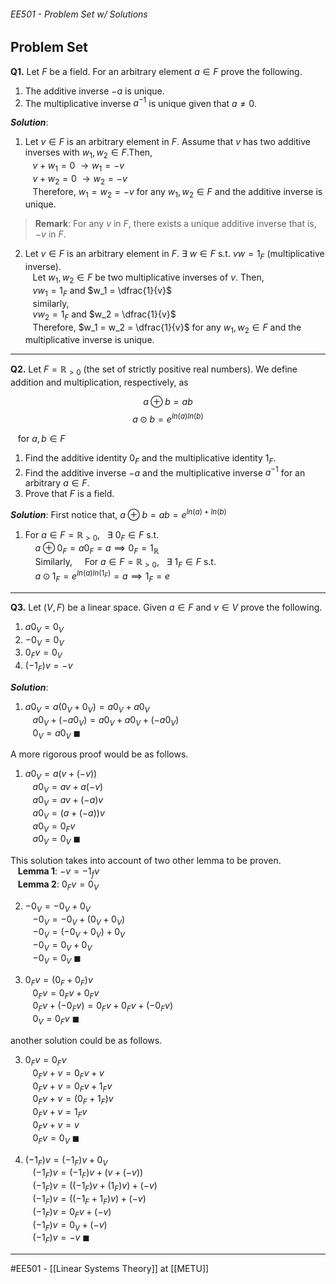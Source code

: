 ###### EE501 - Problem Set w/ Solutions ######
## Problem Set ##

**Q1.** Let $F$ be a field. For an arbitrary element $a \in F$ prove the following.
1. The additive inverse $−a$ is unique.
2. The multiplicative inverse $a^{−1}$ is unique given that $a \neq 0$.  

**_Solution_**:  
1.  Let $v \in F$ is an arbitrary element in $F$. Assume that $v$ has two additive inverses with $w_1,w_2 \in F$.Then,  
   $v+w_1 = 0 \ \rightarrow w_1 = -v$  
   $v+w_2 = 0 \ \rightarrow w_2 = -v$  
   Therefore, $w_1 = w_2 = -v$ for any $w_1,w_2 \in F$ and the additive inverse is unique.

> **Remark**: For any $v$ in $F$, there exists a unique additive inverse that is, $-v$ in $F$.

2. Let $v \in F$ is an arbitrary element in $F$. $\exists \ w \in F$ s.t. $vw = 1_F$ (multiplicative inverse).  
   Let $w_1,w_2 \in F$ be two multiplicative inverses of $v$. Then,  
   $vw_1 = 1_F$ and $w_1 = \dfrac{1}{v}$  
   similarly,  
   $vw_2 = 1_F$ and $w_2 = \dfrac{1}{v}$  
   Therefore, $w_1 = w_2 = \dfrac{1}{v}$ for any $w_1,w_2 \in F$ and the multiplicative inverse is unique.

------------------------------------------------------------------------------------------
**Q2.** Let $F = \mathbb{R}_{>0}$ (the set of strictly positive real numbers). We define addition and multiplication, respectively, as  

$$ a \oplus b = ab $$
$$ a \odot b = e^{ln(a)ln(b)}$$  

   for $a,b \in F$

1. Find the additive identity $0_F$ and the multiplicative identity $1_F$.
2. Find the additive inverse $-a$ and the multiplicative inverse $a^{-1}$ for an arbitrary $a \in F$.
3. Prove that $F$ is a field.

**_Solution_**: First notice that, $a \oplus b = ab = e^{ln(a)+ln(b)}$  
1. For $a \in F = \mathbb{R}_{>0}, \ \ \ \exists \ 0_F \in F \ \text{s.t.}$  
    $a \oplus 0_F = a0_F = a \implies 0_F = 1_{\mathbb{R}}$  
    Similarly,
    For $a \in F = \mathbb{R}_{>0}, \ \ \ \exists \ 1_F \in F \ \text{s.t.}$  
    $a \odot 1_F = e^{ln(a)ln(1_F)} = a \implies 1_F = e$  



------------------------------------------------------------------------------------------
**Q3.** Let $(V, F)$ be a linear space. Given $a \in F$ and $v \in V$ prove the following.

1.  $a0_V = 0_V$
2.  $-0_V = 0_V$
3.  $0_Fv = 0_V$
4.  $(-1_F)v = -v$


**_Solution_**:
1. $a0_V = a(0_V + 0_V) = a0_V + a0_V$  
   $a0_V + (-a0_V) = a0_V + a0_V + (-a0_V)$  
   $0_V = a0_V \ \blacksquare$  

A more rigorous proof would be as follows.

1. $a0_V = a(v+(-v))$  
   $a0_V = av + a(-v)$  
   $a0_V = av + (-a)v$  
   $a0_V = (a + (-a))v$  
   $a0_V = 0_Fv$  
   $a0_V = 0_V \ \blacksquare$  

This solution takes into account of two other lemma to be proven.  
       **Lemma 1**: $-v = -1_fv$  
       **Lemma 2**: $0_Fv = 0_V$

2. $-0_V = -0_V + 0_V$  
   $-0_V = -0_V + (0_V + 0_V)$  
   $-0_V = (-0_V + 0_V) + 0_V$  
   $-0_V = 0_V + 0_V$  
   $-0_V = 0_V \ \blacksquare$  

3. $0_Fv = (0_F + 0_F)v$  
   $0_Fv = 0_Fv + 0_Fv$  
   $0_Fv + (-0_Fv) = 0_Fv + 0_Fv + (-0_Fv)$  
   $0_V = 0_Fv \ \blacksquare$  

another solution could be as follows.

3. $0_Fv = 0_Fv$  
   $0_Fv + v = 0_Fv + v$  
   $0_Fv + v = 0_Fv + 1_Fv$  
   $0_Fv + v = (0_F + 1_F)v$  
   $0_Fv + v = 1_Fv$  
   $0_Fv + v = v$  
   $0_Fv = 0_V  \ \blacksquare$   

4. $(-1_F)v = (-1_F)v + 0_V$  
   $(-1_F)v = (-1_F)v + (v + (-v))$  
   $(-1_F)v = ((-1_F)v + (1_F)v) + (-v)$  
   $(-1_F)v = ((-1_F + 1_F)v) + (-v)$  
   $(-1_F)v = 0_Fv + (-v)$  
   $(-1_F)v = 0_V + (-v)$  
   $(-1_F)v = -v \ \blacksquare$  


------------------------------------------------------------------------------------------
#EE501 - [[Linear Systems Theory]] at [[METU]]